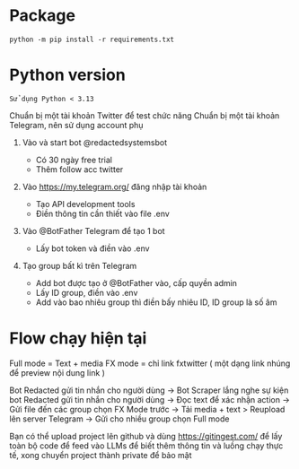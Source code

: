 # Package 
    python -m pip install -r requirements.txt

# Python version
    Sử dụng Python < 3.13

Chuẩn bị một tài khoản Twitter để test chức năng
Chuẩn bị một tài khoản Telegram, nên sử dụng account phụ
1. Vào và start bot @redactedsystemsbot
    - Có 30 ngày free trial
    - Thêm follow acc twitter

2. Vào https://my.telegram.org/ đăng nhập tài khoản
    - Tạo API development tools
    - Điền thông tin cần thiết vào file .env

3. Vào @BotFather Telegram để tạo 1 bot
    - Lấy bot token và điền vào .env

4. Tạo group bất kì trên Telegram
    - Add bot được tạo ở @BotFather vào, cấp quyền admin
    - Lấy ID group, điền vào .env
    - Add vào bao nhiêu group thì điền bấy nhiêu ID, ID group là số âm

# Flow chạy hiện tại
Full mode = Text + media
FX mode = chỉ link fxtwitter ( một dạng link nhúng để preview nội dung link )

Bot Redacted gửi tin nhắn cho người dùng -> Bot Scraper lắng nghe sự kiện bot Redacted gửi tin nhắn cho người dùng -> Đọc text để xác nhận action -> Gửi file đến các group chọn FX Mode trước -> Tải media + text > Reupload lên server Telegram -> Gửi cho nhiều group chọn Full mode


Bạn có thể upload project lên github và dùng https://gitingest.com/ để lấy toàn bộ code để feed vào LLMs để biết thêm thông tin và luồng chạy thực tế, xong chuyển project thành private để bảo mật
